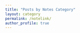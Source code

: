 ```yaml
---
title: "Posts by Notes Category"
layout: category
permalink: /notelink/
author_profile: true
---
```

